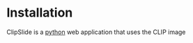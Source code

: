 # Installation

ClipSlide is a [python](https://www.python.org/) web application that uses the CLIP image
